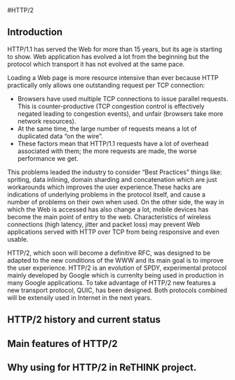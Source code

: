 #HTTP/2 

## Introduction

HTTP/1.1 has served the Web for more than 15 years, but its age is starting to show. Web application has evolved a lot from the beginning but the protocol which transport it has not evolved at the same pace.

Loading a Web page is more resource intensive than ever because HTTP practically only allows one outstanding request per TCP connection:
* Browsers have used multiple TCP connections to issue parallel requests. This is counter-productive (TCP congestion control is effectively negated leading to congestion events), and unfair (browsers take more network resources).
* At the same time, the large number of requests means a lot of duplicated data “on the wire”.
* These factors mean that HTTP/1.1 requests have a lot of overhead associated with them; the more  requests are made, the worse performance we get.

This problems leaded the industry to consider “Best Practices” things like: spriting, data inlining, domain sharding and concatenation which are just workarounds which improves the user experience.These hacks are indications of underlying problems in the protocol itself, and cause a number of problems on their own when used.
On the other side, the way in which the Web is accessed has also change a lot, mobile devices has become the main point of entry to the web. Characteristics of wireless connections (high latency, jitter and packet loss) may prevent Web applications served with HTTP over TCP from being responsive and even usable.

HTTP/2, which soon will become a definitive RFC, was designed to be adapted to the new conditions of the WWW and its main goal is to improve the user experience. HTTP/2 is an evolution of SPDY, experimental protocol mainly developed by Google which is currenlty being used in production in many Google applications.
To take advantage of HTTP/2 new features a new transport protocol, QUIC, has been designed. Both protocols combined will be extensily used in Internet in the next years. 

## HTTP/2 history and current status

## Main features of HTTP/2

## Why using for HTTP/2 in ReTHINK project.
